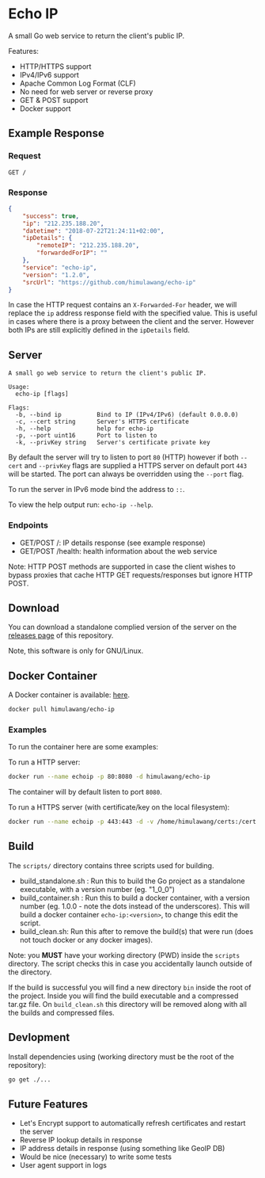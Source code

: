 # Echo IP
A small Go web service to return the client's public IP.

Features:
- HTTP/HTTPS support
- IPv4/IPv6 support
- Apache Common Log Format (CLF)
- No need for web server or reverse proxy
- GET & POST support
- Docker support

## Example Response
### Request
```http request
GET /
```
### Response
```json
{
    "success": true,
    "ip": "212.235.188.20",
    "datetime": "2018-07-22T21:24:11+02:00",
    "ipDetails": {
        "remoteIP": "212.235.188.20",
        "forwardedForIP": ""
    },
    "service": "echo-ip",
    "version": "1.2.0",
    "srcUrl": "https://github.com/himulawang/echo-ip"
}
```

In case the HTTP request contains an `X-Forwarded-For` header, we will replace
the `ip` address response field with the specified value. This is useful in cases
where there is a proxy between the client and the server. However both IPs are
still explicitly defined in the `ipDetails` field.

## Server
```
A small go web service to return the client's public IP.

Usage:
  echo-ip [flags]

Flags:
  -b, --bind ip          Bind to IP (IPv4/IPv6) (default 0.0.0.0)
  -c, --cert string      Server's HTTPS certificate
  -h, --help             help for echo-ip
  -p, --port uint16      Port to listen to
  -k, --privKey string   Server's certificate private key

```

By default the server will try to listen to port `80` (HTTP) however 
if both `--cert` and `--privKey` flags are supplied a HTTPS server 
on default port `443` will be started. The port can always be overridden
using the `--port` flag.

To run the server in IPv6 mode bind the address to `::`.

To view the help output run: `echo-ip --help`.

### Endpoints
- GET/POST /: IP details response (see example response)
- GET/POST /health: health information about the web service

Note: HTTP POST methods are supported in case the client wishes to bypass 
proxies that cache HTTP GET requests/responses but ignore HTTP POST.

## Download
You can download a standalone complied version of the server on the 
[releases page](https://github.com/himulawang/echo-ip/releases) 
of this repository.

Note, this software is only for GNU/Linux.

## Docker Container
A Docker container is available: [here](https://hub.docker.com/r/himulawang/echo-ip/).

```bash
docker pull himulawang/echo-ip
```

### Examples
To run the container here are some examples:

To run a HTTP server:
```bash
docker run --name echoip -p 80:8080 -d himulawang/echo-ip
```
The container will by default listen to port `8080`.

To run a HTTPS server (with certificate/key on the local filesystem):
```bash
docker run --name echoip -p 443:443 -d -v /home/himulawang/certs:/cert:ro  himulawang/echo-ip -c /cert/server.crt -k /cert/server.key
```

## Build
The `scripts/` directory contains three scripts used for building.
- build_standalone.sh <version>: Run this to build the Go project as a standalone
executable, with a version number (eg. "1_0_0")
- build_container.sh <version>: Run this to build a docker container, with
a version number (eg. 1.0.0 - note the dots instead of the underscores).
This will build a docker container `echo-ip:<version>`, to change this edit the script.
- build_clean.sh: Run this after to remove the build(s) that were run 
(does not touch docker or any docker images).

Note: you **MUST** have your working directory (PWD) inside the `scripts` 
directory. The script checks this in case you accidentally launch outside
of the directory.

If the build is successful you will find a new directory `bin` inside the 
root of the project. Inside you will find the build executable and a 
compressed tar.gz file. On `build_clean.sh` this directory will be 
removed along with all the builds and compressed files.

## Devlopment
Install dependencies using (working directory must be the root of the repository):
```bash
go get ./...
```

## Future Features
- Let's Encrypt support to automatically refresh certificates and restart
the server
- Reverse IP lookup details in response
- IP address details in response (using something like GeoIP DB)
- Would be nice (necessary) to write some tests
- User agent support in logs